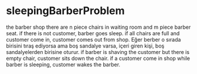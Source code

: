 # sleepingBarberProblem
the barber shop there are n piece chairs in waiting room and m piece barber seat.
if there is not customer, barber goes sleep.
if all chairs are full and customer come in, customer comes out from shop.
Eğer berber o sırada birisini tıraş ediyorsa ama boş sandalye varsa, içeri giren kişi, boş sandalyelerden birisine oturur.
if barber is shaving the customer but there is empty chair, customer sits down the chair.
if a customer come in shop while barber is sleeping, customer wakes the barber.
